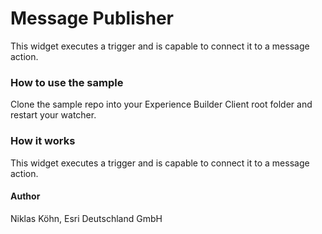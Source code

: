 # Message Publisher
This widget executes a trigger and is capable to connect it to a message action.

### How to use the sample
Clone the sample repo into your Experience Builder Client root folder and restart your watcher.

### How it works
This widget executes a trigger and is capable to connect it to a message action.

#### Author
Niklas Köhn, Esri Deutschland GmbH
